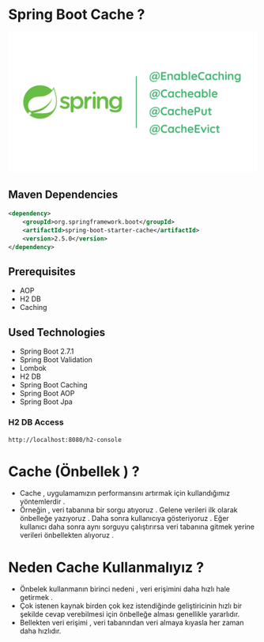 # Spring Boot Cache ? 
<img src="https://github.com/rasitesdmr/SpringBoot-Caching/blob/master/images/caching.png" width="100%" height="50%"/>

## Maven Dependencies 
```xml
<dependency>
    <groupId>org.springframework.boot</groupId>
    <artifactId>spring-boot-starter-cache</artifactId>
    <version>2.5.0</version>
</dependency>
```
## Prerequisites

* AOP
* H2 DB
* Caching

## Used Technologies

* Spring Boot 2.7.1
* Spring Boot Validation
* Lombok
* H2 DB 
* Spring Boot Caching
* Spring Boot AOP
* Spring Boot Jpa

### H2 DB Access
```xml
http://localhost:8080/h2-console
```

# Cache (Önbellek ) ? 
+ Cache , uygulamamızın performansını artırmak için kullandığımız yöntemlerdir .
+ Örneğin , veri tabanına bir sorgu atıyoruz . Gelene verileri ilk olarak önbelleğe yazıyoruz . 
Daha sonra kullanıcıya gösteriyoruz . Eğer kullanıcı daha sonra aynı sorguyu çalıştırırsa veri tabanına
gitmek yerine verileri önbellekten alıyoruz . 

# Neden Cache Kullanmalıyız ? 
+ Önbelek kullanmanın birinci nedeni , veri erişimini daha hızlı hale getirmek .
+ Çok istenen kaynak birden çok kez istendiğinde geliştiricinin hızlı bir şekilde cevap verebilmesi 
için önbelleğe alması genellikle yararlıdır.
+ Bellekten veri erişimi , veri tabanından veri almaya kıyasla her zaman daha hızlıdır.
